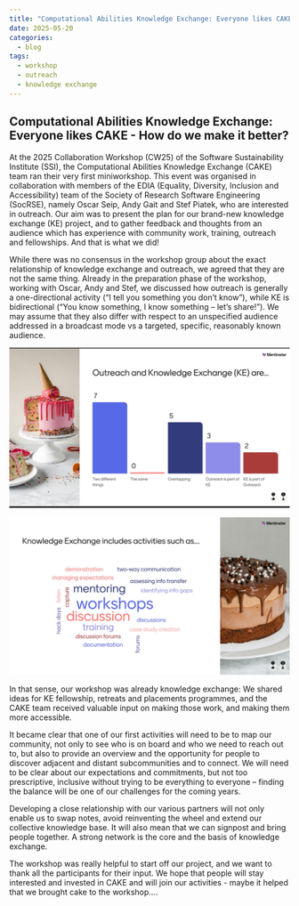 ```yaml
---
title: "Computational Abilities Knowledge Exchange: Everyone likes CAKE - How do we make it better? "
date: 2025-05-20
categories:
  - blog
tags:
  - workshop
  - outreach
  - knowledge exchange
---
```



## Computational Abilities Knowledge Exchange: Everyone likes CAKE - How do we make it better? 

At the 2025 Collaboration Workshop (CW25) of the Software Sustainability Institute (SSI), the Computational Abilities Knowledge Exchange (CAKE) team ran their very first miniworkshop. This event was organised in collaboration with members of the EDIA (Equality, Diversity, Inclusion and Accessibility) team of the Society of Research Software Engineering (SocRSE), namely Oscar Seip, Andy Gait and Stef Piatek, who are interested in outreach. Our aim was to present the plan for our brand-new knowledge exchange (KE) project, and to gather feedback and thoughts from an audience which has experience with community work, training, outreach and fellowships. And that is what we did!

While there was no consensus in the workshop group about the exact relationship of knowledge exchange and outreach, we agreed that they are not the same thing. Already in the preparation phase of the workshop, working with Oscar, Andy and Stef, we discussed how outreach is generally a one-directional activity (“I tell you something you don’t know”), while KE is bidirectional (“You know something, I know something – let’s share!”). We may assume that they also differ with respect to an unspecified audience addressed in a broadcast mode vs a targeted, specific, reasonably known audience. 

![Mentimeter result slide showing the answers to the question how KE and Outreach related (different, the same, overlapping, one part of the other) all over the place, except that there are no votes for "the same"](https://github.com/CAKE-DRI/CAKE-DRI.github.io/blob/main/assets/images/event-images/ke_vs_outreach.png)

![Mentimeter result slide showing a word cloud of KE activities, such as 'workshops', 'discussion',  'mentoring', 'hack days', etc.](https://github.com/CAKE-DRI/CAKE-DRI.github.io/blob/main/assets/images/event-images/ke_activities.png)

In that sense, our workshop was already knowledge exchange: We shared ideas for KE fellowship, retreats and placements programmes, and the CAKE team received valuable input on making those work, and making them more accessible.

It became clear that one of our first activities will need to be to map our community, not only to see who is on board and who we need to reach out to, but also to provide an overview and the opportunity for people to discover adjacent and distant subcommunities and to connect. We will need to be clear about our expectations and commitments, but not too prescriptive, inclusive without trying to be everything to everyone – finding the balance will be one of our challenges for the coming years. 

Developing a close relationship with our various partners will not only enable us to swap notes, avoid reinventing the wheel and extend our collective knowledge base. It will also mean that we can signpost and bring people together. A strong network is the core and the basis of knowledge exchange.

The workshop was really helpful to start off our project, and we want to thank all the participants for their input. We hope that people will stay interested and invested in CAKE and will join our activities - maybe it helped that we brought cake to the workshop….

